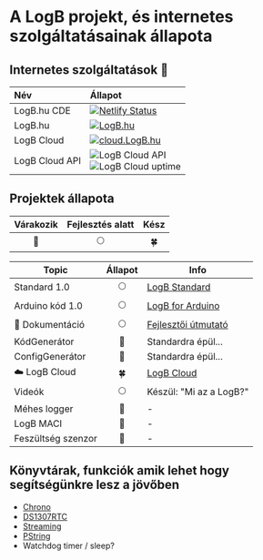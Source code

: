 # A LogB projekt, és internetes szolgáltatásainak állapota

## Internetes szolgáltatások :satellite:

| Név            | Állapot                                                                                                                                                                                                                                                                     |
| :------------- | :-------------------------------------------------------------------------------------------------------------------------------------------------------------------------------------------------------------------------------------------------------------------------- |
| LogB.hu CDE    | [![Netlify Status](https://api.netlify.com/api/v1/badges/44c85e3a-d9e6-4de0-87f5-bdd676049de0/deploy-status)](https://app.netlify.com/sites/logb/deploys)                                                                                                                   |
| LogB.hu        | [![LogB.hu](https://img.shields.io/website/https/logb.hu.svg?down_message=OFFLINE&label=LogB.hu&up_message=ONLINE)](https://LogB.hu)                                                                                                                                        |
| LogB Cloud     | [![cloud.LogB.hu](https://img.shields.io/website/https/cloud.logb.hu.svg?down_message=OFFLINE&label=cloud.LogB.hu&up_message=ONLINE)](https://cloud.LogB.hu)                                                                                                                |
| LogB Cloud API | ![LogB Cloud API](https://img.shields.io/uptimerobot/status/m782142910-e7c15f1ef2796d794be9a706.svg?label=LogB%20Cloud%20API) </br>       ![LogB Cloud uptime](https://img.shields.io/uptimerobot/ratio/m782142910-e7c15f1ef2796d794be9a706.svg?label=Cloud%20API%20uptime) |

## Projektek állapota

|  Várakozik   | Fejlesztés alatt |        Kész        |
| :----------: | :--------------: | :----------------: |
| :red_circle: |   :full_moon:    | :four_leaf_clover: |

| Topic                                           |      Állapot       | Info                                                             |
| ----------------------------------------------- | :----------------: | ---------------------------------------------------------------- |
| Standard 1.0                                    |    :full_moon:     | [LogB Standard](/guide.md#logb-standard)                         |
| Arduino kód 1.0                                 |    :full_moon:     | [LogB for Arduino](/guide.mda-logb-arduino-s-keretrendszere)     |
| 📙 Dokumentáció                                 |    :full_moon:     | [Fejlesztői útmutató](/guide.md#a-logb-arduino-s-keretrendszere) |
| KódGenerátor                                    |    :red_circle:    | Standardra épül...                                               |
| ConfigGenerátor                                 |    :red_circle:    | Standardra épül...                                               |
| ☁️ LogB Cloud  <Badge text="Beta" type="warn"/> | :four_leaf_clover: | [LogB Cloud](https://cloud.logb.hu)                              |
| Videók                                          |    :full_moon:     | Készül: "Mi az a LogB?"                                          |
| Méhes logger                                    |    :red_circle:    | -                                                                |
| LogB MACI                                       |    :red_circle:    | -                                                                |
| Feszültség szenzor                              |    :red_circle:    | -                                                                |

## Könyvtárak, funkciók amik lehet hogy segítségünkre lesz a jövőben

- [Chrono](http://sofapirate.github.io/Chrono/)
- [DS1307RTC](https://www.pjrc.com/teensy/td_libs_DS1307RTC.html)
- [Streaming](http://arduiniana.org/libraries/streaming/)
- [PString](http://arduiniana.org/libraries/PString/)
- Watchdog timer / sleep?